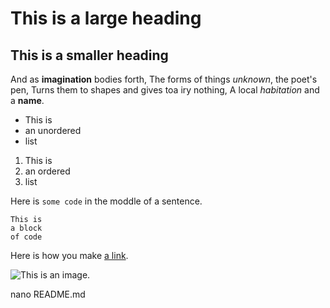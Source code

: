 # This is a large heading

## This is a smaller heading

And as **imagination** bodies forth,
The forms of things *unknown*, the poet's pen,
Turns them to shapes and gives toa iry nothing,
A local *habitation* and a **name**.

- This is 
- an unordered
- list

1. This is
2. an ordered
3. list

Here is `some code` in the moddle of a sentence.

```
This is 
a block
of code
```

Here is how you make [a link](https://www.wikipedia.org/).

![This is an image.](https://github.com/yihui/xaringan/releases/download/v0.0.2/karl-moustache.jpg)


nano README.md
